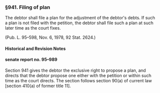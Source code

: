 ### §941. Filing of plan ###

The debtor shall file a plan for the adjustment of the debtor's debts. If such a plan is not filed with the petition, the debtor shall file such a plan at such later time as the court fixes.

(Pub. L. 95–598, Nov. 6, 1978, 92 Stat. 2624.)

#### Historical and Revision Notes ####

#### senate report no. 95–989 ####

Section 941 gives the debtor the exclusive right to propose a plan, and directs that the debtor propose one either with the petition or within such time as the court directs. The section follows section 90(a) of current law [section 410(a) of former title 11].